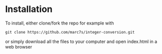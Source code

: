 # Installation
To install, either clone/fork the repo for example with
```git
git clone https://github.com/marc7s/integer-conversion.git
```
or simply download all the files to your computer and open index.html in a web browser